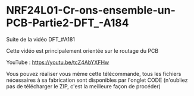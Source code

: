 # NRF24L01-Cr-ons-ensemble-un-PCB-Partie2-DFT_-A184
Suite de la vidéo DFT_#A181

Cette vidéo est principalement orientée sur le routage du PCB

YouTube : https://youtu.be/tcZ4AbYXFHw

Vous pouvez réaliser vous même cette télécommande, tous les fichiers nécessaires à sa fabrication sont disponibles par l'onglet CODE (n'oubliez pas de télécharger le ZIP, c'est la meilleure façon de procéder)
